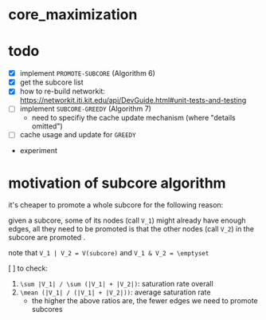 # core_maximization


# todo

- [X] implement `PROMOTE-SUBCORE` (Algorithm 6)
- [X] get the subcore list
- [X] how to re-build networkit: https://networkit.iti.kit.edu/api/DevGuide.html#unit-tests-and-testing
- [ ] implement `SUBCORE-GREEDY` (Algorithm 7)
  - need to specifiy the  cache update mechanism (where "details omitted")
- [ ] cache usage and update for `GREEDY`
- experiment

# motivation of subcore algorithm

it's cheaper to promote a whole subcore for the following reason:

given a subcore, some of its nodes (call `V_1`) might already have enough edges, all they need to be promoted is that the other nodes (call `V_2`) in the subcore are promoted .

note that `V_1 | V_2 = V(subcore)` and `V_1 & V_2 = \emptyset`


[ ] to check:

1. `\sum |V_1| / \sum (|V_1| + |V_2|)`: saturation rate overall
2. `\mean (|V_1| / (|V_1| + |V_2|))`: average saturation rate
   - the higher the above ratios are, the fewer edges we need to promote subcores


